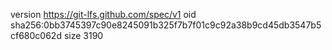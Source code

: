 version https://git-lfs.github.com/spec/v1
oid sha256:0bb3745397c90e8245091b325f7b7f01c9c92a38b9cd45db3547b5cf680c062d
size 3190
